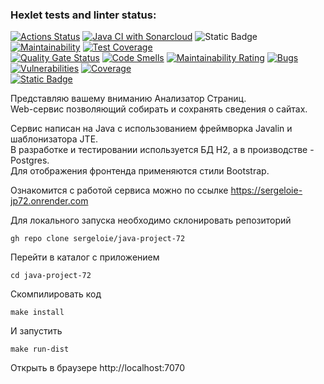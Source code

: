 ### Hexlet tests and linter status:
[![Actions Status](https://github.com/sergeloie/java-project-72/actions/workflows/hexlet-check.yml/badge.svg)](https://github.com/sergeloie/java-project-72/actions)
[![Java CI with Sonarcloud](https://github.com/sergeloie/java-project-72/actions/workflows/main.yml/badge.svg)](https://github.com/sergeloie/java-project-72/actions/workflows/main.yml)
![Static Badge](https://img.shields.io/badge/Merged_with-Rultor-red?link=https%3A%2F%2Fwww.rultor.com)
<br>
[![Maintainability](https://api.codeclimate.com/v1/badges/40e7d5ab2d1b25bec660/maintainability)](https://codeclimate.com/github/sergeloie/java-project-72/maintainability)
[![Test Coverage](https://api.codeclimate.com/v1/badges/40e7d5ab2d1b25bec660/test_coverage)](https://codeclimate.com/github/sergeloie/java-project-72/test_coverage)
<br>
[![Quality Gate Status](https://sonarcloud.io/api/project_badges/measure?project=sergeloie_java-project-72&metric=alert_status)](https://sonarcloud.io/summary/new_code?id=sergeloie_java-project-72)
[![Code Smells](https://sonarcloud.io/api/project_badges/measure?project=sergeloie_java-project-72&metric=code_smells)](https://sonarcloud.io/summary/new_code?id=sergeloie_java-project-72)
[![Maintainability Rating](https://sonarcloud.io/api/project_badges/measure?project=sergeloie_java-project-72&metric=sqale_rating)](https://sonarcloud.io/summary/new_code?id=sergeloie_java-project-72)
[![Bugs](https://sonarcloud.io/api/project_badges/measure?project=sergeloie_java-project-72&metric=bugs)](https://sonarcloud.io/summary/new_code?id=sergeloie_java-project-72)
[![Vulnerabilities](https://sonarcloud.io/api/project_badges/measure?project=sergeloie_java-project-72&metric=vulnerabilities)](https://sonarcloud.io/summary/new_code?id=sergeloie_java-project-72)
[![Coverage](https://sonarcloud.io/api/project_badges/measure?project=sergeloie_java-project-72&metric=coverage)](https://sonarcloud.io/summary/new_code?id=sergeloie_java-project-72)
<br>
[![Static Badge](https://img.shields.io/badge/Deployed_on_Render-sergeloie--jp72.onrender.com-blue?style=for-the-badge&logo=Render)](https://sergeloie-jp72.onrender.com/)


Представляю вашему вниманию Анализатор Страниц.  
Web-сервис позволяющий собирать и сохранять сведения о сайтах.

Сервис написан на Java с использованием фреймворка Javalin и шаблонизатора JTE.  
В разработке и тестировании используется БД H2, а в производстве - Postgres.  
Для отображения фронтенда применяются стили Bootstrap.

Ознакомится с работой сервиса можно по ссылке https://sergeloie-jp72.onrender.com


Для локального запуска необходимо склонировать репозиторий
```
gh repo clone sergeloie/java-project-72
```
Перейти в каталог с приложением
```
cd java-project-72
```
Скомпилировать код
```
make install
```
И запустить
```
make run-dist
```
Открыть в браузере http://localhost:7070